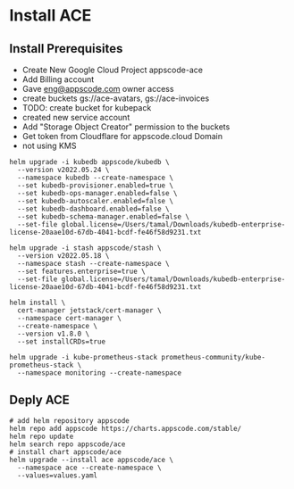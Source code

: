 # Install ACE

## Install Prerequisites

- Create New Google Cloud Project appscode-ace
- Add Billing account
- Gave eng@appscode.com owner access
- create buckets gs://ace-avatars, gs://ace-invoices
- TODO: create bucket for kubepack
- created new service account
- Add "Storage Object Creator" permission to the buckets
- Get token from Cloudflare for appscode.cloud Domain
- not using KMS

```
helm upgrade -i kubedb appscode/kubedb \
  --version v2022.05.24 \
  --namespace kubedb --create-namespace \
  --set kubedb-provisioner.enabled=true \
  --set kubedb-ops-manager.enabled=false \
  --set kubedb-autoscaler.enabled=false \
  --set kubedb-dashboard.enabled=false \
  --set kubedb-schema-manager.enabled=false \
  --set-file global.license=/Users/tamal/Downloads/kubedb-enterprise-license-20aae10d-67db-4041-bcdf-fe46f58d9231.txt

helm upgrade -i stash appscode/stash \
  --version v2022.05.18 \
  --namespace stash --create-namespace \
  --set features.enterprise=true \
  --set-file global.license=/Users/tamal/Downloads/kubedb-enterprise-license-20aae10d-67db-4041-bcdf-fe46f58d9231.txt

helm install \
  cert-manager jetstack/cert-manager \
  --namespace cert-manager \
  --create-namespace \
  --version v1.8.0 \
  --set installCRDs=true

helm upgrade -i kube-prometheus-stack prometheus-community/kube-prometheus-stack \
  --namespace monitoring --create-namespace
```

## Deply ACE


```
# add helm repository appscode
helm repo add appscode https://charts.appscode.com/stable/
helm repo update
helm search repo appscode/ace
# install chart appscode/ace
helm upgrade --install ace appscode/ace \
  --namespace ace --create-namespace \
  --values=values.yaml

```